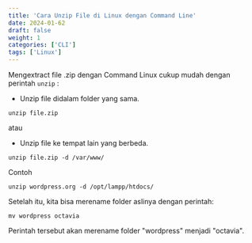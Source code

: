 ```yaml
---
title: 'Cara Unzip File di Linux dengan Command Line'
date: 2024-01-62
draft: false
weight: 1
categories: ['CLI']
tags: ['Linux']
---
```


Mengextract file .zip dengan Command Linux cukup mudah dengan perintah `unzip` :

- Unzip file didalam folder yang sama.

```
unzip file.zip
```

atau 

- Unzip file ke tempat lain yang berbeda.

```
unzip file.zip -d /var/www/
```

Contoh 

```
unzip wordpress.org -d /opt/lampp/htdocs/
```

Setelah itu, kita bisa merename folder aslinya dengan perintah:

```
mv wordpress octavia
```

Perintah tersebut akan merename folder "wordpress" menjadi "octavia".